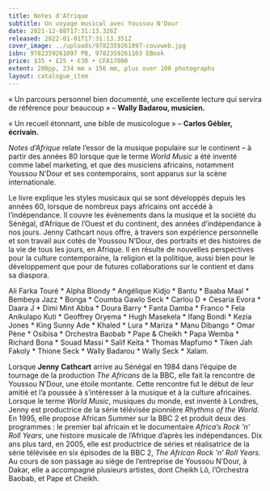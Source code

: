 ```yaml
---
title: Notes d'Afrique
subtitle: Un voyage musical avec Youssou N'Dour
date: 2021-12-08T17:31:13.326Z
released: 2022-01-01T17:31:13.351Z
cover_image: ../uploads/9782359261097-couvweb.jpg
isbn: 9782359261097 PB, 9782359261103 EBook
price: $35 • £25 • €30 • CFA17000
extent: 280pp, 234 mm x 156 mm, plus over 100 photographs
layout: catalogue_item
---
```

« Un parcours personnel bien documenté, une excellente lecture qui servira de référence pour beaucoup » – **Wally Badarou, musicien.**

« Un recueil étonnant, une bible de musicologue » – **Carlos Gébler, écrivain.**

*Notes d’Afrique* relate l’essor de la musique populaire sur le continent – à partir des années 80 lorsque que le terme *World Music* a été inventé comme label marketing, et que des musiciens africains, notamment Youssou N’Dour et ses contemporains, sont apparus sur la scène internationale.

Le livre explique les styles musicaux qui se sont développés depuis les années 60, lorsque de nombreux pays africains ont accédé à l’indépendance. Il couvre les évènements dans la musique et la société du Sénégal, d’Afrique de l’Ouest et du continent, des années d’indépendance à nos jours. Jenny Cathcart nous offre, à travers son expérience personnelle et son travail aux cotés de Youssou N’Dour, des portraits et des histoires de la vie de tous les jours, en Afrique. Il en résulte de nouvelles perspectives pour la culture contemporaine, la religion et la politique, aussi bien pour le développement que pour de futures collaborations sur le contient et dans sa diaspora.

Ali Farka Touré \* Alpha Blondy \* Angélique Kidjo \* Bantu \* Baaba Maal \* Bembeya Jazz \* Bonga \* Coumba Gawlo Seck \* Carlou D \* Cesaria Evora \* Daara J \* Dimi Mint Abba \* Doura Barry \* Fanta Damba \* Franco \* Fela Anikulapo Kuti \* Geoffrey Oryema \* Hugh Masekela \* Ifang Bondi \* Kezia Jones \* King Sunny Ade \* Khaled \* Lura \* Mariza \* Manu Dibango \* Omar Pène \* Osibisa \* Orchestra Baobab \* Pape & Cheikh \* Papa Wemba \* Richard Bona \* Souad Massi \* Salif Keita \* Thomas Mapfumo \* Tiken Jah Fakoly \* Thione Seck \* Wally Badarou \* Wally Seck \* Xalam.

Lorsque **Jenny** **Cathcart** arrive au Sénégal en 1984 dans l’équipe de tournage de la production *The Africans* de la BBC, elle fait la rencontre de Youssou N’Dour, une étoile montante. Cette rencontre fut le début de leur amitié et l’a poussée à s’intéresser à la musique et à la culture africaines. Lorsque le terme *World Music*, musiques du monde, est inventé à Londres, Jenny est productrice de la série télévisée pionnière *Rhythms of the World.* En 1995, elle propose African Summer sur la BBC 2 et produit deux des programmes : le premier bal africain et le documentaire *Africa’s Rock ’n’ Roll Years*, une histoire musicale de l’Afrique d’après les indépendances. Dix ans plus tard, en 2005, elle est productrice de séries et réalisatrice de la série télévisée en six épisodes de la BBC 2, *The African Rock ’n’ Roll Years.* Au cours de son passage au siège de l’entreprise de Youssou N’Dour, à Dakar, elle a accompagné plusieurs artistes, dont Cheikh Lô, l’Orchestra Baobab, et Pape et Cheikh.